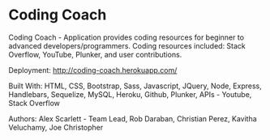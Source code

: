 # Coding Coach

Coding Coach - Application provides coding resources for beginner to advanced developers/programmers.  Coding resources included: Stack Overflow, YouTube, Plunker, and user contributions.

Deployment:
http://coding-coach.herokuapp.com/

Built With:
HTML,
CSS,
Bootstrap,
Sass,
Javascript,
JQuery,
Node,
Express,
Handlebars,
Sequelize,
MySQL,
Heroku,
Github,
Plunker,
APIs - Youtube, Stack Overflow


Authors:
Alex Scarlett - Team Lead,
Rob Daraban,
Christian Perez,
Kavitha Veluchamy,
Joe Christopher
